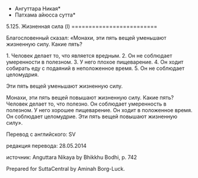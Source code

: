 * Ангуттара Никая*
* Патхама айюсса сутта*

5\.125\. Жизненная сила \(I\)
\=\=\=\=\=\=\=\=\=\=\=\=\=\=\=\=\=\=\=\=\=\=\=\=\=

Благословенный сказал: «Монахи, эти пять вещей уменьшают жизненную силу\. Какие пять?

1\. Человек делает то, что является вредным\.
2\. Он не соблюдает умеренности в полезном\.
3\. У него плохое пищеварение\.
4\. Он ходит собирать еду с подаяний в неположенное время\.
5\. Он не соблюдает целомудрия\.

Эти пять вещей уменьшают жизненную силу\.

Монахи, эти пять вещей повышают жизненную силу\. Какие пять? Человек делает то, что полезно\. Он соблюдает умеренность в полезном\. У него хорошее пищеварение\. Он ходит в положенное время\. Он соблюдает целомудрие\. Эти пять вещей повышают жизненную силу»\.

Перевод с английского: SV

редакция перевода: 28\.05\.2014

источник: Anguttara Nikaya by Bhikkhu Bodhi, p\. 742

Prepared for SuttaCentral by Aminah Borg\-Luck\.